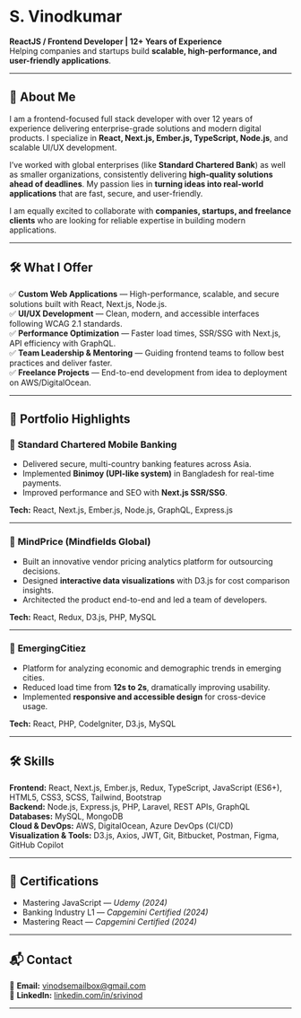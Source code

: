 # S. Vinodkumar  

**ReactJS / Frontend Developer | 12+ Years of Experience**  
Helping companies and startups build **scalable, high-performance, and user-friendly applications**.  

---

## 🚀 About Me  

I am a frontend-focused full stack developer with over 12 years of experience delivering enterprise-grade solutions and modern digital products. I specialize in **React, Next.js, Ember.js, TypeScript, Node.js**, and scalable UI/UX development.  

I’ve worked with global enterprises (like **Standard Chartered Bank**) as well as smaller organizations, consistently delivering **high-quality solutions ahead of deadlines**. My passion lies in **turning ideas into real-world applications** that are fast, secure, and user-friendly.  

I am equally excited to collaborate with **companies, startups, and freelance clients** who are looking for reliable expertise in building modern applications.  

---

## 🛠 What I Offer  

✅ **Custom Web Applications** — High-performance, scalable, and secure solutions built with React, Next.js, Node.js.  
✅ **UI/UX Development** — Clean, modern, and accessible interfaces following WCAG 2.1 standards.  
✅ **Performance Optimization** — Faster load times, SSR/SSG with Next.js, API efficiency with GraphQL.  
✅ **Team Leadership & Mentoring** — Guiding frontend teams to follow best practices and deliver faster.  
✅ **Freelance Projects** — End-to-end development from idea to deployment on AWS/DigitalOcean.  

---

## 🌟 Portfolio Highlights  

### 🔹 **Standard Chartered Mobile Banking**  
- Delivered secure, multi-country banking features across Asia.  
- Implemented **Binimoy (UPI-like system)** in Bangladesh for real-time payments.  
- Improved performance and SEO with **Next.js SSR/SSG**.  

**Tech:** React, Next.js, Ember.js, Node.js, GraphQL, Express.js  

---

### 🔹 **MindPrice (Mindfields Global)**  
- Built an innovative vendor pricing analytics platform for outsourcing decisions.  
- Designed **interactive data visualizations** with D3.js for cost comparison insights.  
- Architected the product end-to-end and led a team of developers.  

**Tech:** React, Redux, D3.js, PHP, MySQL  

---

### 🔹 **EmergingCitiez**  
- Platform for analyzing economic and demographic trends in emerging cities.  
- Reduced load time from **12s to 2s**, dramatically improving usability.  
- Implemented **responsive and accessible design** for cross-device usage.  

**Tech:** React, PHP, CodeIgniter, D3.js, MySQL  

---

## 🛠 Skills  

**Frontend:** React, Next.js, Ember.js, Redux, TypeScript, JavaScript (ES6+), HTML5, CSS3, SCSS, Tailwind, Bootstrap  
**Backend:** Node.js, Express.js, PHP, Laravel, REST APIs, GraphQL  
**Databases:** MySQL, MongoDB  
**Cloud & DevOps:** AWS, DigitalOcean, Azure DevOps (CI/CD)  
**Visualization & Tools:** D3.js, Axios, JWT, Git, Bitbucket, Postman, Figma, GitHub Copilot  

---

## 📜 Certifications  

- Mastering JavaScript — *Udemy (2024)*  
- Banking Industry L1 — *Capgemini Certified (2024)*  
- Mastering React — *Capgemini Certified (2024)*  

---

## 📬 Contact  

📧 **Email:** [vinodsemailbox@gmail.com](mailto:vinodsemailbox@gmail.com)  
🔗 **LinkedIn:** [linkedin.com/in/srivinod](https://www.linkedin.com/in/srivinod)  

---

